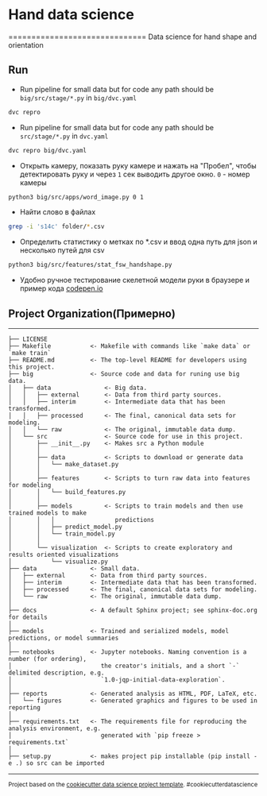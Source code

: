 # Hand data science
==============================
Data science for hand shape and orientation
## Run
- Run pipeline for small data but for code any path should be `big/src/stage/*.py` in `big/dvc.yaml`
```bash
dvc repro
``` 
- Run pipeline for small data but for code any path should be `src/stage/*.py` in `dvc.yaml` 
```bash
dvc repro big/dvc.yaml
``` 
- Открыть камеру, показать руку камере и нажать на "Пробел", чтобы детектировать руку и через `1` сек выводить другое окно. `0` - номер камеры
```bash
python3 big/src/apps/word_image.py 0 1
```
- Найти слово в файлах
```bash
grep -i 's14c' folder/*.csv
```
- Определить статистику о метках по *.csv и ввод одна путь для json и несколько путей для csv
```bash
python3 big/src/features/stat_fsw_handshape.py
```
- Удобно ручное тестирование скелетной модели руки в браузере и пример кода [codepen.io](https://codepen.io/mediapipe/pen/RwGWYJw)


## Project Organization(Примерно)
------------

    ├── LICENSE
    ├── Makefile           <- Makefile with commands like `make data` or `make train`
    ├── README.md          <- The top-level README for developers using this project.
    ├── big                <- Source code and data for runing use big data. 
    │   ├── data               <- Big data.    
    │   │   ├── external       <- Data from third party sources.
    │   │   ├── interim        <- Intermediate data that has been transformed.
    │   │   ├── processed      <- The final, canonical data sets for modeling.
    │   │   └── raw            <- The original, immutable data dump.       
    │   └── src                <- Source code for use in this project.
    │       ├── __init__.py    <- Makes src a Python module
    │       │
    │       ├── data           <- Scripts to download or generate data
    │       │   └── make_dataset.py
    │       │
    │       ├── features       <- Scripts to turn raw data into features for modeling
    │       │   └── build_features.py
    │       │
    │       ├── models         <- Scripts to train models and then use trained models to make
    │       │   │                 predictions
    │       │   ├── predict_model.py
    │       │   └── train_model.py
    │       │
    │       └── visualization  <- Scripts to create exploratory and results oriented visualizations
    │           └── visualize.py
    ├── data               <- Small data.    
    │   ├── external       <- Data from third party sources.
    │   ├── interim        <- Intermediate data that has been transformed.
    │   ├── processed      <- The final, canonical data sets for modeling.
    │   └── raw            <- The original, immutable data dump.
    │
    ├── docs               <- A default Sphinx project; see sphinx-doc.org for details
    │
    ├── models             <- Trained and serialized models, model predictions, or model summaries
    │
    ├── notebooks          <- Jupyter notebooks. Naming convention is a number (for ordering),
    │                         the creator's initials, and a short `-` delimited description, e.g.
    │                         `1.0-jqp-initial-data-exploration`.
    │
    ├── reports            <- Generated analysis as HTML, PDF, LaTeX, etc.
    │   └── figures        <- Generated graphics and figures to be used in reporting
    │
    ├── requirements.txt   <- The requirements file for reproducing the analysis environment, e.g.
    │                         generated with `pip freeze > requirements.txt`
    │
    ├── setup.py           <- makes project pip installable (pip install -e .) so src can be imported

--------

<p><small>Project based on the <a target="_blank" href="https://drivendata.github.io/cookiecutter-data-science/">cookiecutter data science project template</a>. #cookiecutterdatascience</small></p>
